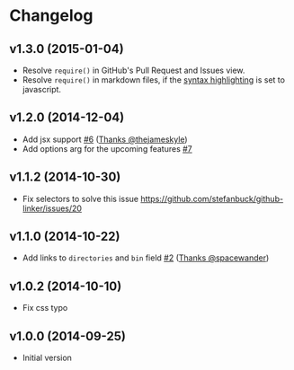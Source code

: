 # Changelog

## v1.3.0 (2015-01-04)
- Resolve `require()` in GitHub's Pull Request and Issues view.
- Resolve `require()` in markdown files, if the [syntax highlighting](https://help.github.com/articles/github-flavored-markdown/#syntax-highlighting) is set to javascript.

## v1.2.0 (2014-12-04)
- Add jsx support [#6](https://github.com/stefanbuck/github-linker-core/issues/6)  ([Thanks @thejameskyle](https://github.com/thejameskyle))
- Add options arg for the upcoming features [#7](https://github.com/stefanbuck/github-linker-core/issues/7)

## v1.1.2 (2014-10-30)
- Fix selectors to solve this issue https://github.com/stefanbuck/github-linker/issues/20

## v1.1.0 (2014-10-22)

- Add links to `directories` and `bin` field [#2](https://github.com/stefanbuck/github-linker-core/issues/2)  ([Thanks @spacewander](https://github.com/spacewander))

## v1.0.2 (2014-10-10)

- Fix css typo

## v1.0.0 (2014-09-25)

- Initial version
